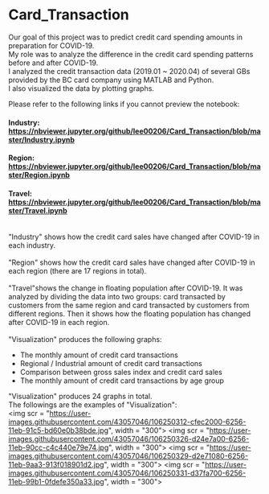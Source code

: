 # Card_Transaction

Our goal of this project was to predict credit card spending amounts in preparation for COVID-19.<br>
My role was to analyze the difference in the credit card spending patterns before and after COVID-19.<br>
I analyzed the credit transaction data (2019.01 ~ 2020.04) of several GBs provided by the BC card company using MATLAB and Python.<br> 
I also visualized the data by plotting graphs. 

Please refer to the following links if you cannot preview the notebook:<br>
#### Industry: https://nbviewer.jupyter.org/github/lee00206/Card_Transaction/blob/master/Industry.ipynb<br>
#### Region: https://nbviewer.jupyter.org/github/lee00206/Card_Transaction/blob/master/Region.ipynb<br>
#### Travel: https://nbviewer.jupyter.org/github/lee00206/Card_Transaction/blob/master/Travel.ipynb<br><br>

"Industry" shows how the credit card sales have changed after COVID-19 in each industry.<br><br>
"Region" shows how the credit card sales have changed after COVID-19 in each region (there are 17 regions in total).<br><br>
"Travel"shows the change in floating population after COVID-19. It was analyzed by dividing the data into two groups: card transacted by customers from the same region and card transacted by customers from different regions.
Then it shows how the floating population has changed after COVID-19 in each region.<br><br>
"Visualization" produces the following graphs:<br>
+ The monthly amount of credit card transactions<br>
+ Regional / Industrial amount of credit card transactions<br>
+ Comparison between gross sales index and credit card sales<br>
+ The monthly amount of credit card transactions by age group<br>

"Visualization" produces 24 graphs in total.<br>
The followings are the examples of "Visualization":<br>
<img scr = "https://user-images.githubusercontent.com/43057046/106250312-cfec2000-6256-11eb-91c5-bd60e0b38bde.jpg", width = "300">
<img scr = "https://user-images.githubusercontent.com/43057046/106250326-d24e7a00-6256-11eb-90cc-c4c440e79e74.jpg", width = "300">
<img scr = "https://user-images.githubusercontent.com/43057046/106250329-d2e71080-6256-11eb-9aa3-913f018901d2.jpg", width = "300">
<img scr = "https://user-images.githubusercontent.com/43057046/106250331-d37fa700-6256-11eb-99b1-0fdefe350a33.jpg", width = "300">
